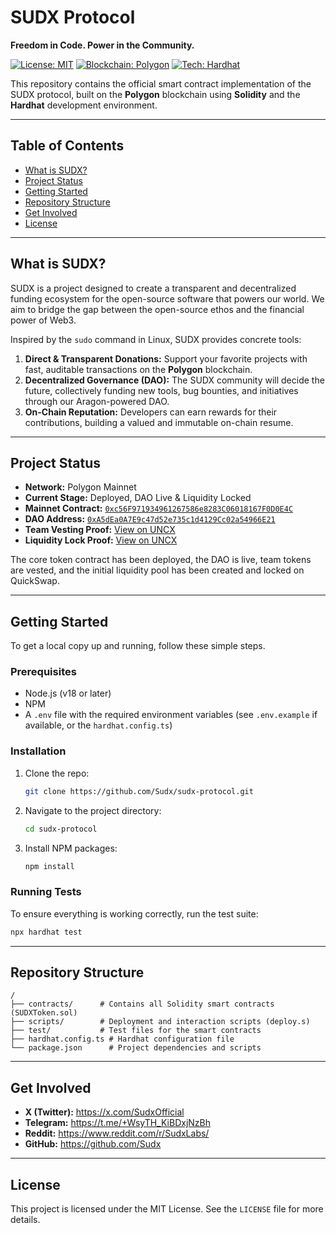 # SUDX Protocol

**Freedom in Code. Power in the Community.**

[![License: MIT](https://img.shields.io/badge/License-MIT-yellow.svg)](https://opensource.org/licenses/MIT)
[![Blockchain: Polygon](https://img.shields.io/badge/Blockchain-Polygon-8a42f5.svg)](https://polygon.technology/)
[![Tech: Hardhat](https://img.shields.io/badge/Tech-Hardhat-blue.svg)](https://hardhat.org/)

This repository contains the official smart contract implementation of the SUDX protocol, built on the **Polygon** blockchain using **Solidity** and the **Hardhat** development environment.

---

## Table of Contents

- [What is SUDX?](#what-is-sudx)
- [Project Status](#project-status)
- [Getting Started](#getting-started)
- [Repository Structure](#repository-structure)
- [Get Involved](#get-involved)
- [License](#license)

---

## What is SUDX?

SUDX is a project designed to create a transparent and decentralized funding ecosystem for the open-source software that powers our world. We aim to bridge the gap between the open-source ethos and the financial power of Web3.

Inspired by the `sudo` command in Linux, SUDX provides concrete tools:
1.  **Direct & Transparent Donations:** Support your favorite projects with fast, auditable transactions on the **Polygon** blockchain.
2.  **Decentralized Governance (DAO):** The SUDX community will decide the future, collectively funding new tools, bug bounties, and initiatives through our Aragon-powered DAO.
3.  **On-Chain Reputation:** Developers can earn rewards for their contributions, building a valued and immutable on-chain resume.

---

## Project Status

*   **Network:** Polygon Mainnet
*   **Current Stage:** Deployed, DAO Live & Liquidity Locked
*   **Mainnet Contract:** [`0xc56F971934961267586e8283C06018167F0D0E4C`](https://polygonscan.com/token/0xc56F971934961267586e8283C06018167F0D0E4C)
*   **DAO Address:** [`0xA5dEa0A7E9c47d52e735c1d4129Cc02a54966E21`](https://app.aragon.org/dao/polygon-mainnet/0xA5dEa0A7E9c47d52e735c1d4129Cc02a54966E21/dashboard)
*   **Team Vesting Proof:** [View on UNCX](https://app.uncx.network/lockers/token/chain/137/address/0xc56f971934961267586e8283c06018167f0d0e4c)
*   **Liquidity Lock Proof:** [View on UNCX](https://app.uncx.network/lockers/univ2/chain/137/address/0x884c355bdd0332abbbf3bf7ca3f68029ae500030)

The core token contract has been deployed, the DAO is live, team tokens are vested, and the initial liquidity pool has been created and locked on QuickSwap.

---

## Getting Started

To get a local copy up and running, follow these simple steps.

### Prerequisites

*   Node.js (v18 or later)
*   NPM
*   A `.env` file with the required environment variables (see `.env.example` if available, or the `hardhat.config.ts`)

### Installation

1.  Clone the repo:
    ```sh
    git clone https://github.com/Sudx/sudx-protocol.git
    ```
2.  Navigate to the project directory:
    ```sh
    cd sudx-protocol
    ```
3.  Install NPM packages:
    ```sh
    npm install
    ```

### Running Tests

To ensure everything is working correctly, run the test suite:
```sh
npx hardhat test
```

---

## Repository Structure

```
/
├── contracts/      # Contains all Solidity smart contracts (SUDXToken.sol)
├── scripts/        # Deployment and interaction scripts (deploy.s)
├── test/           # Test files for the smart contracts
├── hardhat.config.ts # Hardhat configuration file
└── package.json      # Project dependencies and scripts
```

---

## Get Involved

*   **X (Twitter):** https://x.com/SudxOfficial
*   **Telegram:** https://t.me/+WsyTH_KiBDxjNzBh
*   **Reddit:** https://www.reddit.com/r/SudxLabs/
*   **GitHub:** https://github.com/Sudx

---

## License

This project is licensed under the MIT License. See the `LICENSE` file for more details.
